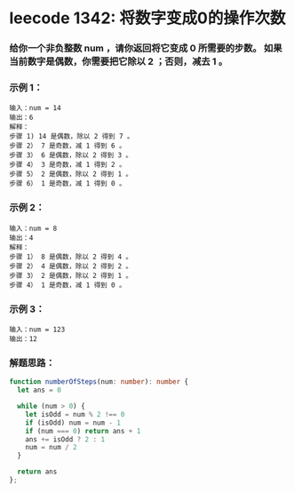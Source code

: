 # leecode 1342: 将数字变成0的操作次数

### 给你一个非负整数 num ，请你返回将它变成 0 所需要的步数。 如果当前数字是偶数，你需要把它除以 2 ；否则，减去 1 。

### 示例 1：
```
输入：num = 14
输出：6
解释：
步骤 1) 14 是偶数，除以 2 得到 7 。
步骤 2） 7 是奇数，减 1 得到 6 。
步骤 3） 6 是偶数，除以 2 得到 3 。
步骤 4） 3 是奇数，减 1 得到 2 。
步骤 5） 2 是偶数，除以 2 得到 1 。
步骤 6） 1 是奇数，减 1 得到 0 。
```
### 示例 2：
```
输入：num = 8
输出：4
解释：
步骤 1） 8 是偶数，除以 2 得到 4 。
步骤 2） 4 是偶数，除以 2 得到 2 。
步骤 3） 2 是偶数，除以 2 得到 1 。
步骤 4） 1 是奇数，减 1 得到 0 。
```
### 示例 3：
```
输入：num = 123
输出：12
```

### 解题思路：
```ts
function numberOfSteps(num: number): number {
  let ans = 0

  while (num > 0) {
    let isOdd = num % 2 !== 0
    if (isOdd) num = num - 1
    if (num === 0) return ans + 1
    ans += isOdd ? 2 : 1
    num = num / 2
  }

  return ans
};
```